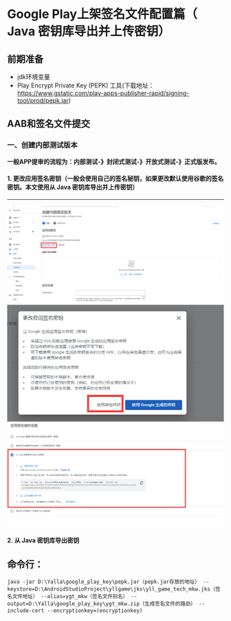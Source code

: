 # Google Play上架签名文件配置篇（ Java 密钥库导出并上传密钥）

## 前期准备
- jdk环境变量
- Play Encrypt Private Key (PEPK) 工具(下载地址：https://www.gstatic.com/play-apps-publisher-rapid/signing-tool/prod/pepk.jar)
## AAB和签名文件提交
### 一、创建内部测试版本
**一般APP提审的流程为：内部测试-》封闭式测试-》开放式测试-》正式版发布。**
#### 1. 更改应用签名密钥（一般会使用自己的签名秘钥，如果更改默认使用谷歌的签名密钥。本文使用从 Java 密钥库导出并上传密钥）
---
![img.png](img.png)
![img_1.png](img_1.png)
![img_2.png](img_2.png)
#### 2. 从 Java 密钥库导出密钥
命令行：
---
    java -jar D:\Yalla\google_play_key\pepk.jar（pepk.jar存放的地址） --keystore=D:\AndroidStudioProject\yllgame\jks\yll_game_tech_mkw.jks（签名文件地址） --alias=ygt_mkw（签名文件别名） --output=D:\Yalla\google_play_key\ygt_mkw.zip（生成签名文件的路劲） --include-cert --encryptionkey=(encryptionkey)
